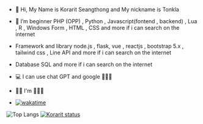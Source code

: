 - 👋 Hi, My Name is Korarit Seangthong and My nickname is Tonkla
  
- 🌱 I’m beginner PHP (OPP) , Python , Javascript(fontend , backend) , Lua , R , Windows Form , HTML , CSS and more if i can search on the internet
  
- Framework and library node.js , flask, vue , reactjs , bootstrap 5.x , tailwind css , Line API and more if i can search on the internet
  
- Database SQL and more if i can search on the internet
  
- 💻 I can use chat GPT and google 🤣🤣🤣
- 🤦‍♂️ I'm 🦆🦆🦆
- [![wakatime](https://wakatime.com/badge/user/506ed78e-7b93-4e6a-a554-bdf9ef319e25.svg)](https://wakatime.com/@506ed78e-7b93-4e6a-a554-bdf9ef319e25)

![Top Langs](https://github-readme-stats.vercel.app/api/top-langs/?username=korarit&theme=gradient&layout=compact&langs_count=8) [![Korarit status](https://github-readme-stats.vercel.app/api?username=korarit&theme=algolia&show_icons=true)](https://github.com/korarit)	
